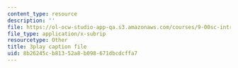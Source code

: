 ```yaml
---
content_type: resource
description: ''
file: https://ol-ocw-studio-app-qa.s3.amazonaws.com/courses/9-00sc-introduction-to-psychology-fall-2011/8b26245cb81352a8b098671dbcdcffa7_qZdm4mpQA_8.vtt
file_type: application/x-subrip
resourcetype: Other
title: 3play caption file
uid: 8b26245c-b813-52a8-b098-671dbcdcffa7
---
```

